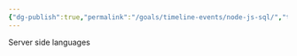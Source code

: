 ```yaml
---
{"dg-publish":true,"permalink":"/goals/timeline-events/node-js-sql/","title":"node.js / SQL","tags":["timeline","personal"]}
---
```



Server side languages
